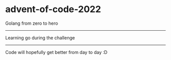 # advent-of-code-2022
Golang from zero to hero

<hr>

Learning go during the challenge

<hr>

Code will hopefully get better from day to day :D

